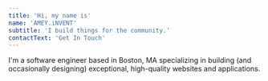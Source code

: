 ```yaml
---
title: 'Hi, my name is'
name: 'AMEY.iNVENT'
subtitle: 'I build things for the community.'
contactText: 'Get In Touch'
---
```


I'm a software engineer based in Boston, MA specializing in building (and occasionally designing) exceptional, high-quality websites and applications.
